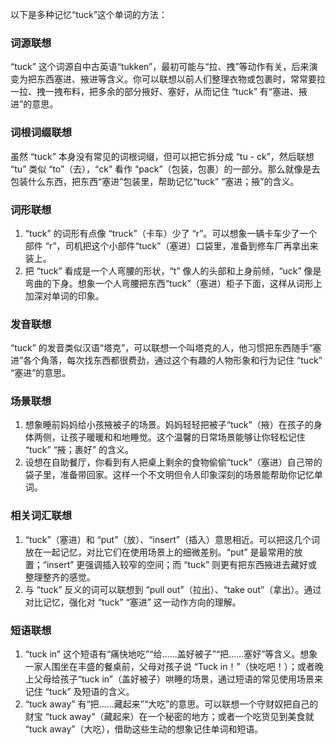 以下是多种记忆“tuck”这个单词的方法：

### 词源联想
“tuck” 这个词源自中古英语“tukken”，最初可能与“拉、拽”等动作有关，后来演变为把东西塞进、掖进等含义。你可以联想以前人们整理衣物或包裹时，常常要拉一拉、拽一拽布料，把多余的部分掖好、塞好，从而记住 “tuck” 有“塞进、掖进”的意思。

### 词根词缀联想
虽然 “tuck” 本身没有常见的词根词缀，但可以把它拆分成 “tu - ck”，然后联想 “tu” 类似 “to”（去），“ck” 看作 “pack”（包装，包裹）的一部分。那么就像是去包装什么东西，把东西“塞进”包装里，帮助记忆“tuck” “塞进；掖”的含义。

### 词形联想
1. “tuck” 的词形有点像 “truck”（卡车）少了 “r”。可以想象一辆卡车少了一个部件 “r”，司机把这个小部件“tuck”（塞进）口袋里，准备到修车厂再拿出来装上。
2. 把 “tuck” 看成是一个人弯腰的形状，“t” 像人的头部和上身前倾，“uck” 像是弯曲的下身。想象一个人弯腰把东西“tuck”（塞进）柜子下面，这样从词形上加深对单词的印象。

### 发音联想
“tuck” 的发音类似汉语“塔克”，可以联想一个叫塔克的人，他习惯把东西随手“塞进”各个角落，每次找东西都很费劲，通过这个有趣的人物形象和行为记住 “tuck” “塞进”的意思。

### 场景联想
1. 想象睡前妈妈给小孩掖被子的场景。妈妈轻轻把被子“tuck”（掖）在孩子的身体两侧，让孩子暖暖和和地睡觉。这个温馨的日常场景能够让你轻松记住 “tuck” “掖；裹好” 的含义。
2. 设想在自助餐厅，你看到有人把桌上剩余的食物偷偷“tuck”（塞进）自己带的袋子里，准备带回家。这样一个不文明但令人印象深刻的场景能帮助你记忆单词。

### 相关词汇联想
1. “tuck”（塞进）和 “put”（放）、“insert”（插入）意思相近。可以把这几个词放在一起记忆，对比它们在使用场景上的细微差别。“put” 是最常用的放置；“insert” 更强调插入较窄的空间；而 “tuck” 则更有把东西掖进去藏好或整理整齐的感觉。
2. 与 “tuck” 反义的词可以联想到 “pull out”（拉出）、“take out”（拿出）。通过对比记忆，强化对 “tuck” “塞进” 这一动作方向的理解。

### 短语联想
1. “tuck in” 这个短语有“痛快地吃”“给……盖好被子”“把……塞好”等含义。想象一家人围坐在丰盛的餐桌前，父母对孩子说 “Tuck in！”（快吃吧！）；或者晚上父母给孩子“tuck in”（盖好被子）哄睡的场景，通过短语的常见使用场景来记住 “tuck” 及短语的含义。
2. “tuck away” 有“把……藏起来”“大吃”的意思。可以联想一个守财奴把自己的财宝 “tuck away”（藏起来）在一个秘密的地方；或者一个吃货见到美食就 “tuck away”（大吃），借助这些生动的想象记住单词和短语。 
